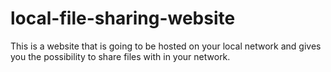 # local-file-sharing-website
This is a website that is going to be hosted on your local network and gives you the possibility to share files with in your network.
